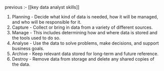 previous :- [[key data analyst skills]]


1. Planning - Decide what kind of data is needed, how it will be managed, and who will be responsible for it.
2. Capture - Collect or bring in data from a variety of different sources.
3. Manage - This includes determining how and where data is stored and the tools used to do so.
4. Analyse - Use the data to solve problems, make decisions, and support business goals.
5. Archive - Keep relevant data stored for long-term and future reference.
6. Destroy - Remove data from storage and delete any shared copies of the data.